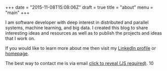 +++
date = "2015-11-08T15:08:06Z"
draft = true
title = "about"
menu = "main"
+++

I am software developer with deep interest in distributed and parallel systems, machine learning, and big data. I created this blog to share interesting ideas and resources as well as to publish the projects and ideas that I work on.

If you would like to learn more about me then visit my [LinkedIn profile](https://uk.linkedin.com/in/jaroslawhirniak) or [homepage](http://hirniak.com/).

The best way to contact me is via email <a id="mm" href="mailto:nospam@thanks.com">click to reveal (JS required)</a>. 10

<script type='text/javascript'>
$("a#mm").click(function (e) {
  console.log('Fired');
  var secret = function () { return atob('akBoaXJuaWFrLmluZm8=') };
  $(this).attr("href", 'mailto:' + secret());
  $(this).text(secret());
  $(this).off("click");
  $(this).unbind();
  e.preventDefault();
});
</script>